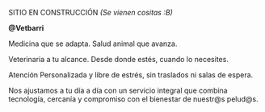 SITIO EN CONSTRUCCIÓN
*(Se vienen cositas :B)*

**@Vetbarri**

Medicina que se adapta. Salud animal que avanza.

Veterinaria a tu alcance. Desde donde estés, cuando lo necesites. 

Atención Personalizada y libre de estrés, sin traslados ni salas de espera.

Nos ajustamos a tu día a día con un servicio integral que combina tecnología, cercanía y compromiso con el bienestar de nuestr@s pelud@s.
